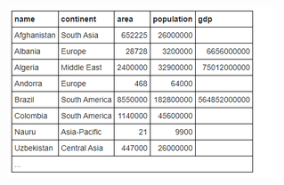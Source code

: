 <div id="header">
  <img src="https://raw.githubusercontent.com/cskk7/50-days-challenge/main/SQL/sqlzoo-Solutions/WorldQuiz/schema.png"/>
</div>
